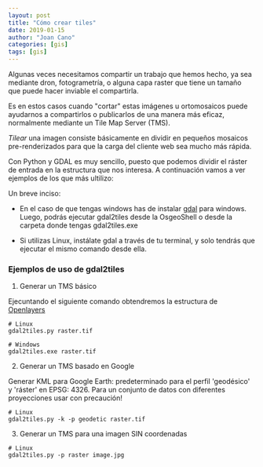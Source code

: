```yaml
---
layout: post
title: "Cómo crear tiles"
date: 2019-01-15
author: "Joan Cano"
categories: [gis]
tags: [gis]
---
```


Algunas veces necesitamos compartir un trabajo que hemos hecho, ya sea mediante dron, fotogrametría, o alguna capa raster que tiene un tamaño que puede hacer inviable el compartirla.

Es en estos casos cuando "cortar" estas imágenes u ortomosaicos puede ayudarnos a compartirlos o publicarlos de una manera más eficaz, normalmente mediante un Tile Map Server (TMS).

*Tilear* una imagen consiste básicamente en dividir en pequeños mosaicos pre-renderizados para que la carga del cliente web sea mucho más rápida.

Con Python y GDAL es muy sencillo, puesto que podemos dividir el ráster de entrada en la estructura que nos interesa. A continuación vamos a ver ejemplos de los que más ultilizo:


Un breve inciso:
+ En el caso de que tengas windows has de instalar [gdal](https://www.gdal.org/) para windows. Luego, podrás ejecutar gdal2tiles desde la OsgeoShell o desde la carpeta donde tengas gdal2tiles.exe

+ Si utilizas Linux, instálate gdal a través de tu terminal, y solo tendrás que ejecutar el mismo comando desde ella.


### Ejemplos de uso de gdal2tiles

1. Generar un TMS básico

Ejecuntando el siguiente comando obtendremos la estructura de [Openlayers](https://openlayers.org/)

```
# Linux
gdal2tiles.py raster.tif

# Windows
gdal2tiles.exe raster.tif
```

2. Generar un TMS basado en Google

Generar KML para Google Earth: predeterminado para el perfil 'geodésico' y 'ráster' en EPSG: 4326. Para un conjunto de datos con diferentes proyecciones usar con precaución!

```
# Linux
gdal2tiles.py -k -p geodetic raster.tif

```

3. Generar un TMS para una imagen SIN coordenadas

```
# Linux
gdal2tiles.py -p raster image.jpg

```

